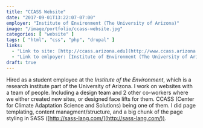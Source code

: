 ```yaml
---
title: "CCASS Website"
date: "2017-09-01T13:22:07-07:00"
employer: "Institute of Environment (The University of Arizona)"
image: "/image/portfolio/ccass-website.jpg"
categories: [ "website" ]
tags: [ "html", "css", "php", "drupal" ]
links:
  - "Link to site: [http://ccass.arizona.edu](http://www.ccass.arizona.edu)"
  - "Link to emlpoyer: [Institute of Environment (The University of Arizona)](http://environment.arizona.edu)"
draft: true
---
```


Hired as a student employee at the _Institute of the Environment_, which is a research institute part of the University of Arizona. I work on websites with a team of people. Including a design team and 2 other co-workers where we either created new sites, or designed face lifts for them. CCASS (Center for Climate Adaptation Science and Solutions) being one of them. I did page templating, content managment/structure, and a big chunk of the page styling in SASS ([http://sass-lang.com/](http://sass-lang.com/)).
